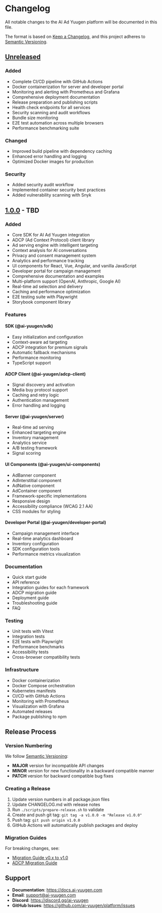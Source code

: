 # Changelog

All notable changes to the AI Ad Yuugen platform will be documented in this file.

The format is based on [Keep a Changelog](https://keepachangelog.com/en/1.0.0/),
and this project adheres to [Semantic Versioning](https://semver.org/spec/v2.0.0.html).

## [Unreleased]

### Added
- Complete CI/CD pipeline with GitHub Actions
- Docker containerization for server and developer portal
- Monitoring and alerting with Prometheus and Grafana
- Comprehensive deployment documentation
- Release preparation and publishing scripts
- Health check endpoints for all services
- Security scanning and audit workflows
- Bundle size monitoring
- E2E test automation across multiple browsers
- Performance benchmarking suite

### Changed
- Improved build pipeline with dependency caching
- Enhanced error handling and logging
- Optimized Docker images for production

### Security
- Added security audit workflow
- Implemented container security best practices
- Added vulnerability scanning with Snyk

## [1.0.0] - TBD

### Added
- Core SDK for AI Ad Yuugen integration
- ADCP (Ad Context Protocol) client library
- Ad serving engine with intelligent targeting
- Context analysis for AI conversations
- Privacy and consent management system
- Analytics and performance tracking
- UI components for React, Vue, Angular, and vanilla JavaScript
- Developer portal for campaign management
- Comprehensive documentation and examples
- Multi-platform support (OpenAI, Anthropic, Google AI)
- Real-time ad selection and delivery
- Caching and performance optimization
- E2E testing suite with Playwright
- Storybook component library

### Features

#### SDK (@ai-yuugen/sdk)
- Easy initialization and configuration
- Context-aware ad targeting
- ADCP integration for premium signals
- Automatic fallback mechanisms
- Performance monitoring
- TypeScript support

#### ADCP Client (@ai-yuugen/adcp-client)
- Signal discovery and activation
- Media buy protocol support
- Caching and retry logic
- Authentication management
- Error handling and logging

#### Server (@ai-yuugen/server)
- Real-time ad serving
- Enhanced targeting engine
- Inventory management
- Analytics service
- A/B testing framework
- Signal scoring

#### UI Components (@ai-yuugen/ui-components)
- AdBanner component
- AdInterstitial component
- AdNative component
- AdContainer component
- Framework-specific implementations
- Responsive design
- Accessibility compliance (WCAG 2.1 AA)
- CSS modules for styling

#### Developer Portal (@ai-yuugen/developer-portal)
- Campaign management interface
- Real-time analytics dashboard
- Inventory configuration
- SDK configuration tools
- Performance metrics visualization

### Documentation
- Quick start guide
- API reference
- Integration guides for each framework
- ADCP migration guide
- Deployment guide
- Troubleshooting guide
- FAQ

### Testing
- Unit tests with Vitest
- Integration tests
- E2E tests with Playwright
- Performance benchmarks
- Accessibility tests
- Cross-browser compatibility tests

### Infrastructure
- Docker containerization
- Docker Compose orchestration
- Kubernetes manifests
- CI/CD with GitHub Actions
- Monitoring with Prometheus
- Visualization with Grafana
- Automated releases
- Package publishing to npm

## Release Process

### Version Numbering

We follow [Semantic Versioning](https://semver.org/):

- **MAJOR** version for incompatible API changes
- **MINOR** version for new functionality in a backward compatible manner
- **PATCH** version for backward compatible bug fixes

### Creating a Release

1. Update version numbers in all package.json files
2. Update CHANGELOG.md with release notes
3. Run `./scripts/prepare-release.sh` to validate
4. Create and push git tag: `git tag -a v1.0.0 -m "Release v1.0.0"`
5. Push tag: `git push origin v1.0.0`
6. GitHub Actions will automatically publish packages and deploy

### Migration Guides

For breaking changes, see:
- [Migration Guide v0.x to v1.0](docs/migration/v0-to-v1.md)
- [ADCP Migration Guide](packages/sdk/ADCP_MIGRATION_GUIDE.md)

## Support

- **Documentation**: https://docs.ai-yuugen.com
- **Email**: support@ai-yuugen.com
- **Discord**: https://discord.gg/ai-yuugen
- **GitHub Issues**: https://github.com/ai-yuugen/platform/issues

[Unreleased]: https://github.com/ai-yuugen/platform/compare/v1.0.0...HEAD
[1.0.0]: https://github.com/ai-yuugen/platform/releases/tag/v1.0.0
